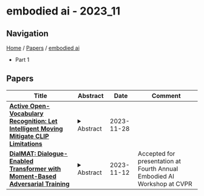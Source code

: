 # embodied ai - 2023_11

## Navigation

[Home](https://lixin97.github.io/arXivRadar) / [Papers](https://lixin97.github.io/arXivRadar/papers) / [embodied ai](https://lixin97.github.io/arXivRadar/papers/embodied_ai)

- Part 1

## Papers

| **Title** | **Abstract** | **Date** | **Comment** |
| --- | --- | --- | --- |
| **[Active Open-Vocabulary Recognition: Let Intelligent Moving Mitigate CLIP Limitations](http://arxiv.org/abs/2311.17938v1)** | <details><summary>Abstract</summary>Active recognition, which allows intelligent agents to explore observations for better recognition performance, serves as a prerequisite for various embodied AI tasks, such as grasping, navigation and room arrangements. Given the evolving environment and the multitude of object classes, it is impractical to include all possible classes during the training stage. In this paper, we aim at advancing active open-vocabulary recognition, empowering embodied agents to actively perceive and classify arbitrary objects. However, directly adopting recent open-vocabulary classification models, like Contrastive Language Image Pretraining (CLIP), poses its unique challenges. Specifically, we observe that CLIP's performance is heavily affected by the viewpoint and occlusions, compromising its reliability in unconstrained embodied perception scenarios. Further, the sequential nature of observations in agent-environment interactions necessitates an effective method for integrating features that maintains discriminative strength for open-vocabulary classification. To address these issues, we introduce a novel agent for active open-vocabulary recognition. The proposed method leverages inter-frame and inter-concept similarities to navigate agent movements and to fuse features, without relying on class-specific knowledge. Compared to baseline CLIP model with 29.6% accuracy on ShapeNet dataset, the proposed agent could achieve 53.3% accuracy for open-vocabulary recognition, without any fine-tuning to the equipped CLIP model. Additional experiments conducted with the Habitat simulator further affirm the efficacy of our method.</details> | 2023-11-28 |  |
| **[DialMAT: Dialogue-Enabled Transformer with Moment-Based Adversarial Training](http://arxiv.org/abs/2311.06855v1)** | <details><summary>Abstract</summary>This paper focuses on the DialFRED task, which is the task of embodied instruction following in a setting where an agent can actively ask questions about the task. To address this task, we propose DialMAT. DialMAT introduces Moment-based Adversarial Training, which incorporates adversarial perturbations into the latent space of language, image, and action. Additionally, it introduces a crossmodal parallel feature extraction mechanism that applies foundation models to both language and image. We evaluated our model using a dataset constructed from the DialFRED dataset and demonstrated superior performance compared to the baseline method in terms of success rate and path weighted success rate. The model secured the top position in the DialFRED Challenge, which took place at the CVPR 2023 Embodied AI workshop.</details> | 2023-11-12 | Accepted for presentation at Fourth Annual Embodied AI Workshop at CVPR |
